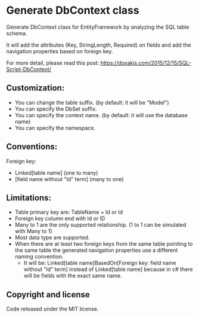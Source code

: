 # Generate DbContext class
Generate DbContext class for EntityFramework by analyzing the SQL table schema.

It will add the attributes (Key, StringLength, Required) on fields and add the navigation properties based on foreign key.

For more detail, please read this post: https://doxakis.com/2015/12/15/SQL-Script-DbContext/

## Customization:
- You can change the table suffix. (by default: it will be "Model")
- You can specify the DbSet suffix.
- You can specify the context name. (by default: it will use the database name)
- You can specify the namespace.

## Conventions:
Foreign key:
- Linked[table name] (one to many)
- [field name without "Id" term] (many to one)

## Limitations:
- Table primary key are: TableName + Id or Id
- Foreign key column end with Id or ID
- Many to 1 are the only supported relationship. (1 to 1 can be simulated with Many to 1)
- Most data type are supported.
- When there are at least two foreign keys from the same table pointing to the same table the generated navigation properties use a different naming convention.
	- It will be: Linked[table name]BasedOn[Foreign key: field name without "Id" term] instead of Linked[table name] because in c# there will be fields with the exact same name.

## Copyright and license
Code released under the MIT license.
